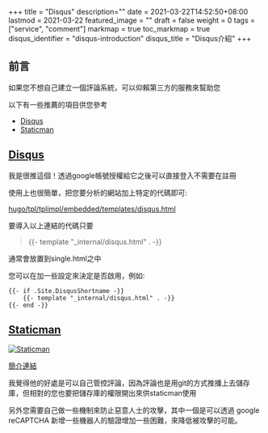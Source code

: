 +++
title = "Disqus"
description=""
date = 2021-03-22T14:52:50+08:00
lastmod = 2021-03-22
featured_image = ""
draft = false
weight = 0
tags = ["service", "comment"]
markmap = true
toc_markmap = true
disqus_identifier = "disqus-introduction"
disqus_title = "Disqus介紹"
+++

## 前言

如果您不想自己建立一個評論系統，可以仰賴第三方的服務來幫助您

以下有一些推薦的項目供您參考

- [Disqus]
- [Staticman]

## [Disqus]

我是很推這個！透過google帳號授權給它之後可以直接登入不需要在註冊

使用上也很簡單，把您要分析的網站加上特定的代碼即可:

[hugo/tpl/tplimpl/embedded/templates/disqus.html](https://github.com/gohugoio/hugo/blob/59d15c97d877cb62c6721100974fc46d0a9f76fe/tpl/tplimpl/embedded/templates/disqus.html#L10-L19)

要導入以上連結的代碼只要

> {{- template "_internal/disqus.html" . -}}

通常會放置到single.html之中

您可以在加一些設定來決定是否啟用，例如:

```go-html-template
{{- if .Site.DisqusShortname -}}
    {{- template "_internal/disqus.html" . -}}
{{- end -}}
```

## [Staticman]

[![Staticman](https://github-readme-stats.vercel.app/api/pin/?username=eduardoboucas&repo=staticman)](https://github.com/eduardoboucas/staticman)

[簡介連結](https://staticman.net/docs/index.html)

我覺得他的好處是可以自己管控評論，因為評論也是用git的方式推播上去儲存庫，但相對的您也要把儲存庫的權限開出來供staticman使用

另外您需要自己做一些機制來防止惡意人士的攻擊，其中一個是可以透過 google reCAPTCHA 新增一些機器人的驗證增加一些困難，來降低被攻擊的可能。

[Disqus]: https://blog.disqus.com/
[Staticman]: https://github.com/eduardoboucas/staticman

